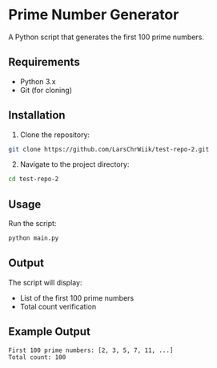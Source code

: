 # Prime Number Generator

A Python script that generates the first 100 prime numbers.

## Requirements
- Python 3.x
- Git (for cloning)

## Installation
1. Clone the repository:
```bash
git clone https://github.com/LarsChrWiik/test-repo-2.git
```

2. Navigate to the project directory:
```bash
cd test-repo-2
```

## Usage
Run the script:
```bash
python main.py
```

## Output
The script will display:
- List of the first 100 prime numbers
- Total count verification

## Example Output
```
First 100 prime numbers: [2, 3, 5, 7, 11, ...]
Total count: 100
```